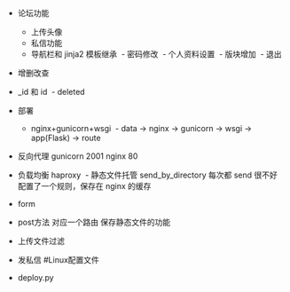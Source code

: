 - 论坛功能

  - 上传头像
  - 私信功能
  - 导航栏和 jinja2 模板继承
  - 密码修改
  - 个人资料设置
  - 版块增加
  - 退出
- 增删改查
- _id 和 id
  - deleted
- 部署
  - nginx+gunicorn+wsgi
  - data -> nginx -> gunicorn -> wsgi -> app(Flask) -> route
- 反向代理 gunicorn 2001 nginx 80
- 负载均衡 haproxy
  - 静态文件托管 send_by_directory 每次都 send 很不好 配置了一个规则，保存在 nginx 的缓存
- form
- post方法 对应一个路由 保存静态文件的功能
- 上传文件过滤
- 发私信
#Linux配置文件
- deploy.py 


